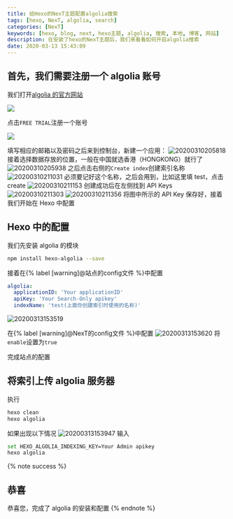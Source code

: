 ```yaml
---
title: 给Hexo的NexT主题配置algolia搜索
tags: [hexo, NexT, algolia, search]
categories: [NexT]
keywords: [hexo, blog, next, hexo主题, algolia, 搜索, 本地, 博客, 网站]
description: 在安装了hexo的NexT主题后，我们来看看如何开启algolia搜索
date: 2020-03-13 15:43:09
---
```


## 首先，我们需要注册一个 algolia 账号

我们打开[algolia 的官方网站](https://www.algolia.com/)

![](https://cdn-bmyjacks-io.oss-accelerate.aliyuncs.com/img/20200310184600.png?x-oss-process=style/img)

点击`FREE TRIAL`注册一个账号

![](https://cdn-bmyjacks-io.oss-accelerate.aliyuncs.com/img/20200310205536.png?x-oss-process=style/img)

填写相应的邮箱以及密码之后来到控制台，新建一个应用：
![20200310205818](https://cdn-bmyjacks-io.oss-accelerate.aliyuncs.com/img/20200310205818.png?x-oss-process=style/img)
接着选择数据存放的位置，一般在中国就选香港（HONGKONG）就行了
![20200310205938](https://cdn-bmyjacks-io.oss-accelerate.aliyuncs.com/img/20200310205938.png?x-oss-process=style/img)
之后点击右侧的`Create index`创建索引名称
![20200310211031](https://cdn-bmyjacks-io.oss-accelerate.aliyuncs.com/img/20200310211031.png?x-oss-process=style/img)
必须要记好这个名称，之后会用到，比如这里填 test，点击 create
![20200310211153](https://cdn-bmyjacks-io.oss-accelerate.aliyuncs.com/img/20200310211153.png?x-oss-process=style/img)
创建成功后在左侧找到 API Keys
![20200310211303](https://cdn-bmyjacks-io.oss-accelerate.aliyuncs.com/img/20200310211303.png?x-oss-process=style/img)
![20200310211356](https://cdn-bmyjacks-io.oss-accelerate.aliyuncs.com/img/20200310211356.png?x-oss-process=style/img)
将图中所示的 API Key 保存好，接着我们开始在 Hexo 中配置

## Hexo 中的配置

我们先安装 algolia 的模块

```bash
npm install hexo-algolia --save
```

接着在{% label [warning]@站点的config文件 %}中配置

```yml
algolia:
  applicationID: 'Your applicationID'
  apiKey: 'Your Search-Only apikey'
  indexName: 'test(上面你创建索引时使用的名称)'

```

![20200313153519](https://cdn-bmyjacks-io.oss-accelerate.aliyuncs.com/img/20200313153519.png?x-oss-process=style/img)

在{% label [warning]@NexT的config文件 %}中配置
![20200313153620](https://cdn-bmyjacks-io.oss-accelerate.aliyuncs.com/img/20200313153620.png?x-oss-process=style/img)
将`enable`设置为`true`

完成站点的配置

## 将索引上传 algolia 服务器

执行

```bash
hexo clean
hexo algolia
```

如果出现以下情况
![20200313153947](https://cdn-bmyjacks-io.oss-accelerate.aliyuncs.com/img/20200313153947.png?x-oss-process=style/img)
输入

```bash
set HEXO_ALGOLIA_INDEXING_KEY=Your Admin apikey
hexo algolia
```

{% note success %}

## 恭喜

恭喜您，完成了 algolia 的安装和配置
{% endnote %}
